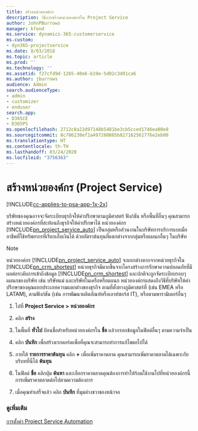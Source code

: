 ```yaml
---
title: สร้างหน่วยองค์กร
description: วิธีการสร้างหน่วยองค์กรใน Project Service
author: JohnPBurrows
manager: kfend
ms.service: dynamics-365-customerservice
ms.custom:
- dyn365-projectservice
ms.date: 8/03/2018
ms.topic: article
ms.prod: ''
ms.technology: ''
ms.assetid: f27cfd9d-1265-40e6-b19e-5d02c3d91ca6
ms.author: jburrows
audience: Admin
search.audienceType:
- admin
- customizer
- enduser
search.app:
- D365CE
- D365PS
ms.openlocfilehash: 2712c8a22d97148b5481be3cb5cced1746ea08e8
ms.sourcegitcommit: 8c786230ef2a497280885b827162561776e2eb00
ms.translationtype: HT
ms.contentlocale: th-TH
ms.lasthandoff: 03/24/2020
ms.locfileid: "3756363"
---
```

# <a name="create-organizational-units-project-service"></a>สร้างหน่วยองค์กร (Project Service)

[!INCLUDE[cc-applies-to-psa-app-1x-2x](../includes/cc-applies-to-psa-app-1x-2x.md)]

บริษัทของคุณอาจจะจัดระเบียบธุรกิจให้คำปรึกษาตามภูมิศาสตร์ ฟังก์ชัน หรือพื้นที่อื่นๆ คุณสามารถสร้างหน่วยองค์กรที่สะท้อนถึงธุรกิจให้คำปรึกษาได้ หน่วยองค์กร [!INCLUDE[pn_project_service_auto](../includes/pn-project-service-auto.md)] เป็นกลุ่มหรือส่วนงานในบริษัทการบริการแบบมืออาชีพที่ใช้ทรัพยากรที่เรียกเก็บเงินได้ ด้วยอัตราต้นทุนที่แตกต่างจากกลุ่มหรือแผนกอื่นๆ ในบริษัท  
  
> [!NOTE]
>  หน่วยองค์กร [!INCLUDE[pn_project_service_auto](../includes/pn-project-service-auto.md)] จะแยกต่างหากจากหน่วยธุรกิจใน [!INCLUDE[pn_crm_shortest](../includes/pn-crm-shortest.md)] หน่วยธุรกิจมีมากขึ้นจากโครงสร้างการรักษาความปลอดภัยที่มีผลต่อระดับการเข้าถึงข้อมูล [!INCLUDE[pn_crm_shortest](../includes/pn-crm-shortest.md)] และปกติจะถูกจัดระเบียบรอบๆ แผนกของบริษัท เช่น บริษัทแม่ และบริษัทในเครือหรือแผนก หน่วยองค์กรแสดงถึงวิธีที่บริษัทให้คำปรึกษาของคุณแยกประเภทความแตกต่างของธุรกิจ ตามที่ตั้งทางภูมิศาสตร์ที่ (เช่น EMEA หรือ LATAM), ตามฟังก์ชัน (เช่น การพัฒนาผลิตภัณฑ์หรือเอาท์ซอร์ส IT), หรือตามพารามิเตอร์อื่นๆ  
  
1.  ไปที่ **Project Service > หน่วยองค์กร**  
  
2.  คลิก **สร้าง**  
  
3.  ในพื้นที่ **ทั่วไป** ป้อนชื่อสำหรับหน่วยองค์กรใน **ชื่อ** แล้วกรอกข้อมูลในฟิลด์อื่นๆ ตามความจำเป็น  
  
4.  คลิก **บันทึก** เพื่อสร้างเรกคอร์ดเพื่อที่คุณจะสามารถทำการแก้ไขตอไปได้  
  
5.  ภายใต้ **รายการราคาต้นทุน** คลิก **+** เพื่อเพิ่มราคาตลาด คุณสามารถเพิ่มราคาตลาดได้เฉพาะกับบริบทที่นี่ได้ **ต้นทุน**  
  
6.  ในฟิลด์ **ชื่อ** คลิกปุ่ม **ค้นหา** และเลือกราคาตลาดคุณต้องการทำให้ร้อมใช้งานไปที่หน่วยองค์กรนี้ การเพิ่มราคาตลาดต่อไปตามความต้องการ  
  
7.  เมื่อคุณทำเสร็จแล้ว คลิก **บันทึก** ที่มุมล่างขวาของหน้าจอ  
  
### <a name="see-also"></a>ดูเพิ่มเติม  
 [การตั้งค่า Project Service Automation](../project-service/configure.md)
